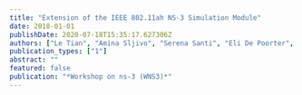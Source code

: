 ```yaml
---
title: "Extension of the IEEE 802.11ah NS-3 Simulation Module"
date: 2018-01-01
publishDate: 2020-07-18T15:35:17.627306Z
authors: ["Le Tian", "Amina Sljivo", "Serena Santi", "Eli De Poorter", "Jeroen Hoebeke", "Jeroen Famaey"]
publication_types: ["1"]
abstract: ""
featured: false
publication: "*Workshop on ns-3 (WNS3)*"
---
```


